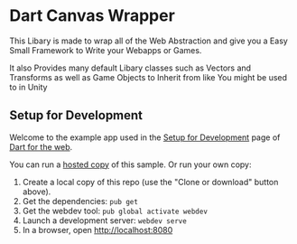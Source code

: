 # Dart Canvas Wrapper
This Libary is made to wrap all of the Web Abstraction and give you a Easy Small Framework to Write your Webapps or Games.

It also Provides many default Libary classes such as Vectors and Transforms as well as Game Objects to Inherit from like You might be used to in Unity


## Setup for Development

Welcome to the example app used in the
[Setup for Development](https://webdev.dartlang.org/angular/guide/setup) page
of [Dart for the web](https://webdev.dartlang.org).

You can run a [hosted copy](https://webdev.dartlang.org/examples/quickstart) of this
sample. Or run your own copy:

1. Create a local copy of this repo (use the "Clone or download" button above).
2. Get the dependencies: `pub get`
3. Get the webdev tool: `pub global activate webdev`
4. Launch a development server: `webdev serve`
5. In a browser, open [http://localhost:8080](http://localhost:8080)